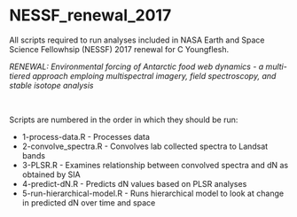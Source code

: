 # NESSF_renewal_2017

All scripts required to run analyses included in NASA Earth and Space Science Fellowhsip (NESSF) 2017 renewal for C Youngflesh.

_RENEWAL: Environmental forcing of Antarctic food web dynamics - a multi-tiered approach emploing multispectral imagery, field spectroscopy, and stable isotope analysis_

&nbsp;

Scripts are numbered in the order in which they should be run:

 * 1-process-data.R - Processes data
 * 2-convolve_spectra.R - Convolves lab collected spectra to Landsat bands
 * 3-PLSR.R - Examines relationship between convolved spectra and dN as obtained by SIA
 * 4-predict-dN.R - Predicts dN values based on PLSR analyses
 * 5-run-hierarchical-model.R - Runs hierarchical model to look at change in predicted dN over time and space
 
